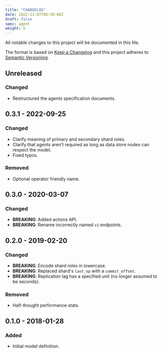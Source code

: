 ```yaml
---
title: "CHANGELOG"
date: 2022-11-07T08:50:00Z
draft: false
spec: agent
weight: 5
---
```


<!-- markdownlint-disable MD022 MD024 MD032 -->
All notable changes to this project will be documented in this file.

The format is based on [Keep a Changelog](http://keepachangelog.com/en/1.0.0/)
and this project adheres to [Semantic Versioning](http://semver.org/spec/v2.0.0.html).

## Unreleased
### Changed
- Restructured the agents specification documents.

## 0.3.1 - 2022-09-25
### Changed
- Clarify meaning of primary and secondary shard roles.
- Clarify that agents aren't required as long as data store nodes can respect the model.
- Fixed typos.

### Removed
- Optional operator friendly name.

## 0.3.0 - 2020-03-07
### Changed
- **BREAKING**: Added actions API.
- **BREAKING**: Rename incorrectly named `v1` endpoints.

## 0.2.0 - 2019-02-20
### Changed
- **BREAKING**: Encode shard roles in lowercase.
- **BREAKING**: Replaced shard's `last_op` with a `commit_offset`.
- **BREAKING**: Replication lag has a specified unit (no longer assumed to be seconds).

### Removed
- Half-thought performance stats.

## 0.1.0 - 2018-01-28
### Added
- Initial model definition.

